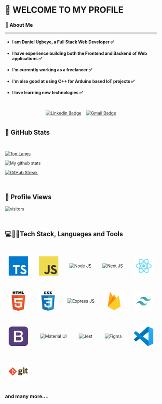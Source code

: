 <!-- README FILE CODE -->

<!-- WAKING HAND WITH GOOD TO HAVE YOU TEXT-->

# 👋 WELCOME TO MY PROFILE

<!--ABOUT ME CODE-->

### 🌱 **About Me**

---

- #### I am Daniel Ugbeye, a Full Stack Web Developer ✅

- #### I have experience building both the Frontend and Backend of Web applications ✅

- #### I’m currently working as a freelancer ✅

- #### I'm also good at using C++ for Arduino based IoT projects ✅

- #### I love learning new technologies ✅

<br>

<!-- SOCIAL MEDIA HANDLES -->

<div style=" display: flex; column-gap: 16px; justify-content: center; flex-wrap: wrap;">

[![Linkedin Badge](https://img.shields.io/badge/-DanielUgbeye-blue?style=flat-square&logo=Linkedin&logoColor=white&link=https://www.linkedin.com/in/danielugbeye/)](https://www.linkedin.com/in/danielugbeye/)

[![Gmail Badge](https://img.shields.io/badge/-ugbeyellionz@gmail.com-c14438?style=flat-square&logo=Gmail&logoColor=white&link=mailto:ugbeyellionz@gmail.com)](mailto:ugbeyellionz@gmail.com)

</div>

<!-- STATISTICS ABOUT PROFILE -->

## 📶 GitHub Stats

<br>

<!--  TOP LANGUAGES STATISTICS -->

[![Top Langs](https://github-readme-stats.vercel.app/api/top-langs/?username=DanUgbeye&theme=dark&layout=compact&align=center&width=100%)](https://github.com/anuraghazra/github-readme-stats)

<!-- GITHUB STATISTICS -->

![My github stats](https://github-readme-stats.vercel.app/api?username=DanUgbeye&show_icons=true&title_color=fff&icon_color=79ff97&text_color=9f9f9f&bg_color=151515&count_private=true&width=40%&align=center)

<!--  CONTRIBUTION AND STREAK BLOCK -->

[![GitHub Streak](https://github-readme-streak-stats.herokuapp.com/?user=DanUgbeye&currStreakNum=2FD3EB&fire=pink&sideLabels=F00&theme=nightowl)](https://git.io/streak-stats)

<br>

<!--  PROFILES VIEWS -->

## 🌱 **Profile Views**

![visitors](https://profile-counter.glitch.me/DanUgbeye/count.svg?align=center)

<br>

<!-- STACK, LANUAGES AND TOOLS -->

## 💻👨‍💻Tech Stack, Languages and Tools

<br>

<div
  style="display: flex; row-gap: 16px; column-gap: 16px; justify-content: space-between; align-items: center; flex-wrap: wrap; padding-inline: 8px;"
>
  <!-- TYPESCRIPT -->

<img
    src="https://raw.githubusercontent.com/github/explore/80688e429a7d4ef2fca1e82350fe8e3517d3494d/topics/typescript/typescript.png"
    alt="Typescript"
    title="Typescript"
    height="64px"
    style="vertical-align:top; margin: 4px"
  />

  <!-- JAVASCRIPT -->

<img
    src="https://raw.githubusercontent.com/github/explore/80688e429a7d4ef2fca1e82350fe8e3517d3494d/topics/javascript/javascript.png"
    alt="Javascript"
    title="Javascript"
    height="64px"
    style="vertical-align:top; margin: 4px"
  />

  <!-- NODE -->

<img
    src="https://static-00.iconduck.com/assets.00/node-js-icon-454x512-nztofx17.png"
    alt="Node JS"
    title="Node JS"
    height="64px"
    style="vertical-align:top; margin: 4px"
  />

  <!-- NEXT JS -->

<img
    src="https://seeklogo.com/images/N/next-js-icon-logo-EE302D5DBD-seeklogo.com.png"
    alt="Next JS"
    title="Next JS"
    height="64px"
    style="vertical-align:top; margin: 4px"
  />

  <!-- REACT -->

<img
    src="https://raw.githubusercontent.com/github/explore/80688e429a7d4ef2fca1e82350fe8e3517d3494d/topics/react/react.png"
    alt="React"
    title="React"
    height="64px"
    style="vertical-align:top; margin: 4px"
  />

  <!-- HTML -->

<img
    src="https://raw.githubusercontent.com/github/explore/80688e429a7d4ef2fca1e82350fe8e3517d3494d/topics/html/html.png"
    alt="HTML"
    title="HTML"
    height="64px"
    style="vertical-align:top; margin: 4px"
  />

  <!-- CSS -->

<img
    src="https://raw.githubusercontent.com/github/explore/80688e429a7d4ef2fca1e82350fe8e3517d3494d/topics/css/css.png"
    alt="CSS"
    title="CSS"
    height="64px"
    style="vertical-align:top; margin: 4px"
  />

  <!-- EXPRESS JS -->

<img
    src="https://images.tute.io/media/topics/icons/express-js.png"
    alt="Express JS"
    title="Express JS"
    height="64px"
    style="vertical-align:top; margin: 4px"
  />

  <!-- FIREBASE -->

<img
    src="https://raw.githubusercontent.com/github/explore/80688e429a7d4ef2fca1e82350fe8e3517d3494d/topics/firebase/firebase.png"
    alt="Firebase"
    title="Firebase"
    height="64px"
    style="vertical-align:top; margin: 4px"
  />

  <!-- TAILWIND CSS -->

<img
    src="https://raw.githubusercontent.com/github/explore/80688e429a7d4ef2fca1e82350fe8e3517d3494d/topics/tailwind/tailwind.png"
    alt="Tailwind CSS"
    title="Tailwind CSS"
    height="64px"
    style="vertical-align:top; margin: 4px"
  />

  <!-- BOOTSTRAP -->

<img
    src="https://raw.githubusercontent.com/github/explore/80688e429a7d4ef2fca1e82350fe8e3517d3494d/topics/bootstrap/bootstrap.png"
    alt="Bootstrap"
    title="Bootstrap"
    height="64px"
    style="vertical-align:top; margin: 4px"
  />

  <!-- MATERIAL UI -->

<img
    src="https://raw.githubusercontent.com/danielcranney/readme-generator/main/public/icons/skills/materialui-colored.svg"
    alt="Material UI"
    title="Material UI"
    height="64px"
    style="vertical-align:top; margin: 4px"
  />

  <!-- JEST -->

<img
    src="https://iconape.com/wp-content/png_logo_vector/jest-logo.png"
    alt="Jest"
    title="Jest"
    height="64px"
    style="vertical-align:top; margin: 4px"
  />

  <!-- FIGMA -->

<img
    src="https://raw.githubusercontent.com/danielcranney/readme-generator/main/public/icons/skills/figma-colored.svg"
    alt="Figma"
    title="Figma"
    height="64px"
    style="vertical-align:top; margin: 4px"
  />

  <!-- VS CODE -->

<img
    src="https://raw.githubusercontent.com/github/explore/80688e429a7d4ef2fca1e82350fe8e3517d3494d/topics/visual-studio-code/visual-studio-code.png"
    alt="VS Code"
    title="VS Code"
    height="64px"
    style="vertical-align:top; margin: 4px"
  />

  <!-- GIT -->

<img
    src="https://raw.githubusercontent.com/github/explore/80688e429a7d4ef2fca1e82350fe8e3517d3494d/topics/git/git.png"
    alt="Git"
    title="Git"
    height="64px"
    style="vertical-align:top; margin: 4px"
  />

  <!-- GRAPHQL -->

<!-- <img
    src="https://raw.githubusercontent.com/danielcranney/readme-generator/main/public/icons/skills/graphql-colored.svg"
    alt="GraphQL"
    title="GraphQL"
    height="64px"
    style="vertical-align:top; margin: 4px"
  /> -->
</div>

### and many more....

